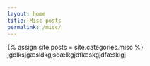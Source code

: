 ```yaml
---
layout: home
title: Misc posts
permalink: /misc/
---
```

{% assign site.posts = site.categories.misc %}
jgdlksjgæsldkgjsdælkgjdflæskgjdfæsklgj
